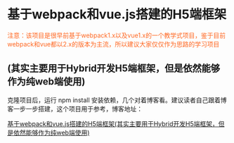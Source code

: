 # 基于webpack和vue.js搭建的H5端框架 #

<p style="color: #ff6721;">注意：该项目是很早前基于webpack1.x以及vue1.x的一个教学式项目，鉴于目前webpack和vue都以2.x的版本为主流，所以建议大家仅仅作为思路的学习项目</p>

## (其实主要用于Hybrid开发H5端框架，但是依然能够作为纯web端使用) ##

克隆项目后，运行 npm install 安装依赖，几个对着博客看。建议读者自己跟着博客一步一步搭建，这个项目用于参考，博客地址：

[基于webpack和vue.js搭建的H5端框架(其实主要用于Hybrid开发H5端框架，但是依然能够作为纯web端使用)](http://hcysun.me/2016/03/25/%E5%9F%BA%E4%BA%8Ewebpack%E5%92%8Cvue.js%E6%90%AD%E5%BB%BA%E7%9A%84H5%E7%AB%AF%E6%A1%86%E6%9E%B6(%E5%85%B6%E5%AE%9E%E4%B8%BB%E8%A6%81%E7%94%A8%E4%BA%8EHybrid%E5%BC%80%E5%8F%91H5%E7%AB%AF%E6%A1%86%E6%9E%B6%EF%BC%8C%E4%BD%86%E6%98%AF%E4%BE%9D%E7%84%B6%E8%83%BD%E5%A4%9F%E4%BD%9C%E4%B8%BA%E7%BA%AFweb%E7%AB%AF%E4%BD%BF%E7%94%A8)/)